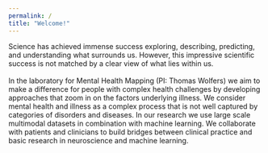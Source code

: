 ```yaml
---
permalink: /
title: "Welcome!"
---
```

Science has achieved immense success exploring, describing, predicting, and understanding what surrounds us. However, this impressive scientific success is not matched by a clear view of what lies within us. 
<br>
<br>
In the laboratory for Mental Health Mapping (PI: Thomas Wolfers) we aim to make a difference for people with complex health challenges by developing approaches that zoom in on the factors underlying illness. We consider mental health and illness as a complex process that is not well captured by categories of disorders and diseases. In our research we use large scale multimodal datasets in combination with machine learning. We collaborate with patients and clinicians to build bridges between clinical practice and basic research in neuroscience and machine learning.
